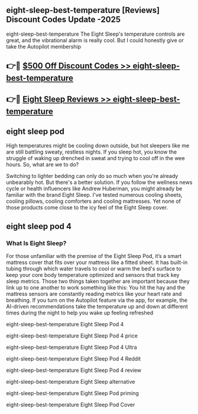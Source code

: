 ## eight-sleep-best-temperature [Reviews​] Discount Codes Update -2025

eight-sleep-best-temperature The Eight Sleep's temperature controls are great, and the vibrational alarm is really cool. But I could honestly give or take the Autopilot membership

## 👉🔴 [$500 Off Discount Codes >> eight-sleep-best-temperature](http://download.freeplayer.one?title=eight-sleep-best-temperature&ref=18-ES)

## 👉🔴 [Eight Sleep Reviews >> eight-sleep-best-temperature](http://download.freeplayer.one?title=eight-sleep-best-temperature&ref=18-ES)

## eight sleep pod

High temperatures might be cooling down outside, but hot sleepers like me are still battling sweaty, restless nights. If you sleep hot, you know the struggle of waking up drenched in sweat and trying to cool off in the wee hours. So, what are we to do?

Switching to lighter bedding can only do so much when you're already unbearably hot. But there's a better solution. If you follow the wellness news cycle or health influencers like Andrew Huberman, you might already be familiar with the brand Eight Sleep. I've tested numerous cooling sheets, cooling pillows, cooling comforters and cooling mattresses. Yet none of those products come close to the icy feel of the Eight Sleep cover.

## eight sleep pod 4

### What Is Eight Sleep?

For those unfamiliar with the premise of the Eight Sleep Pod, it’s a smart mattress cover that fits over your mattress like a fitted sheet. It has built-in tubing through which water travels to cool or warm the bed's surface to keep your core body temperature optimized and sensors that track key sleep metrics. Those two things taken together are important because they link up to one another to work something like this: You hit the hay and the mattress sensors are constantly reading metrics like your heart rate and breathing. If you turn on the Autopilot feature via the app, for example, the AI-driven recommendations take the temperature up and down at different times during the night to help you wake up feeling refreshed

eight-sleep-best-temperature Eight Sleep Pod 4

eight-sleep-best-temperature Eight Sleep Pod 4 price

eight-sleep-best-temperature Eight Sleep Pod 4 Ultra

eight-sleep-best-temperature Eight Sleep Pod 4 Reddit

eight-sleep-best-temperature Eight Sleep Pod 4 review

eight-sleep-best-temperature Eight Sleep alternative

eight-sleep-best-temperature Eight Sleep Pod priming

eight-sleep-best-temperature Eight Sleep Pod Cover